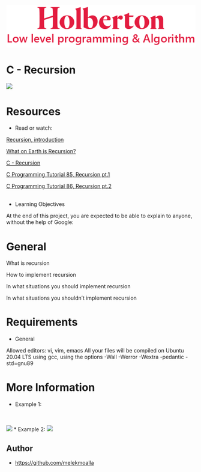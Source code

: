 <div align=center>  
    <img  
    style="text-align:center"  
    src="https://raw.githubusercontent.com/coding-max/hbtn_config/main/assets/head_low-level.png"/>  
</div>

# C - Recursion
<img src="https://s3.eu-west-3.amazonaws.com/hbtn.intranet.project.files/holbertonschool-low_level_programming/219/a88.jpg">

# Resources

* Read or watch:

[Recursion, introduction](https://s3.eu-west-3.amazonaws.com/hbtn.intranet/uploads/misc/2021/1/2818ba6f14f644b871dcbd746925fa15b8cd5937.pdf?X-Amz-Algorithm=AWS4-HMAC-SHA256&X-Amz-Credential=AKIA4MYA5JM5DUTZGMZG%2F20230106%2Feu-west-3%2Fs3%2Faws4_request&X-Amz-Date=20230106T105252Z&X-Amz-Expires=86400&X-Amz-SignedHeaders=host&X-Amz-Signature=3a3a8e0699e4da40d5735b4aa1d093f56858b3bf9d3899ca2d536f4f3a65cecd)

[What on Earth is Recursion?](https://www.youtube.com/watch?v=Mv9NEXX1VHc)

[C - Recursion](https://www.tutorialspoint.com/cprogramming/c_recursion.htm)

[C Programming Tutorial 85, Recursion pt.1](https://www.youtube.com/watch?v=XGxbXMP6k8k)

[C Programming Tutorial 86, Recursion pt.2](https://www.youtube.com/watch?v=7XiIS6HobNs)
<br>
<br>
* Learning Objectives

At the end of this project, you are expected to be able to explain to anyone, without the help of Google:

# General

What is recursion

How to implement recursion

In what situations you should implement recursion

In what situations you shouldn’t implement recursion

# Requirements

* General

Allowed editors: vi, vim, emacs
All your files will be compiled on Ubuntu 20.04 LTS using gcc, using the options -Wall -Werror -Wextra -pedantic -std=gnu89

# More Information 

* Example 1:
<br>
<br>
<img src="https://codeforwin.org/wp-content/uploads/2017/09/recursion-example-in-c.png"/>
* Example 2:


<img src="https://cdn.programiz.com/sites/tutorial2program/files/cpp-function-recursion-example.png"/> 
</div>

## Author

- https://github.com/melekmoalla
